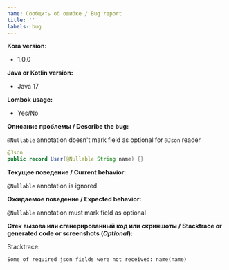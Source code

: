 ```yaml
---
name: Сообщить об ошибке / Bug report
title: ''
labels: bug
---
```


**Kora version:**
- 1.0.0

**Java or Kotlin version:**
- Java 17

**Lombok usage:**
- Yes/No

**Описание проблемы / Describe the bug:**

`@Nullable` annotation doesn't mark field as optional for `@Json` reader

```java
@Json
public record User(@Nullable String name) {}
```

**Текущее поведение / Current behavior:**

`@Nullable` annotation is ignored

**Ожидаемое поведение / Expected behavior:**

`@Nullable` annotation must mark field as optional

**Стек вызова или сгенерированный код или скриншоты / Stacktrace or generated code or screenshots (*Optional*):**

Stacktrace:
```text
Some of required json fields were not received: name(name)
```
